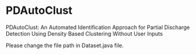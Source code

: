 # PDAutoClust
PDAutoClust: An Automated Identification Approach for Partial Discharge Detection Using Density Based Clustering Without User Inputs

Please change the file path in Dataset.java file.

